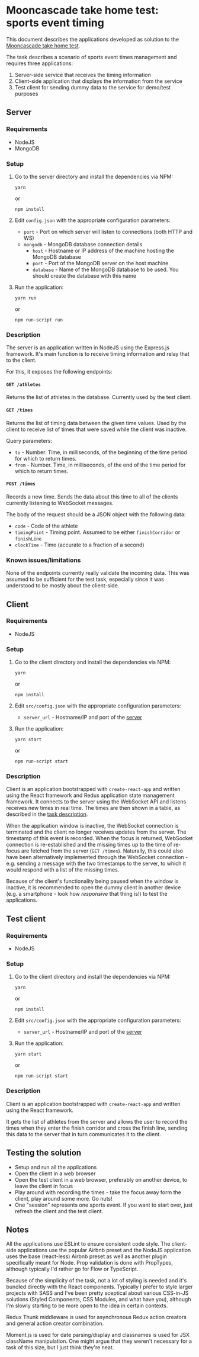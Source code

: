 # Mooncascade take home test: sports event timing

This document describes the applications developed as solution to the [Mooncascade take home test](./Take_home_test.pdf).

The task describes a scenario of sports event times management and requires three applications:

1. Server-side service that receives the timing information
2. Client-side application that displays the information from the service
3. Test client for sending dummy data to the service for demo/test purposes

## Server<a name="server"></a>

### Requirements

* NodeJS
* MongoDB

### Setup

1. Go to the server directory and install the dependencies via NPM:

    ```
    yarn
    ```

    or

    ```
    npm install
    ```

2. Edit `config.json` with the appropriate configuration parameters:
    * `port` - Port on which server will listen to connections (both HTTP and WS)
    * `mongodb` - MongoDB database connection details
      * `host` - Hostname or IP address of the machine hosting the MongoDB database
      * `port` - Port of the MongoDB server on the host machine
      * `database` - Name of the MongoDB database to be used. You should create the database with this name

3. Run the application:

    ```
    yarn run
    ```
    
    or
    
    ```
    npm run-script run
    ``` 

### Description

The server is an application written in NodeJS using the Express.js framework.
It's main function is to receive timing information and relay that to the client.

For this, it exposes the following endpoints:

#### `GET /athletes`

Returns the list of athletes in the database. Currently used by the test client.

#### `GET /times`

Returns the list of timing data between the given time values. Used by the client to receive list of times that were
saved while the client was inactive.

Query parameters:

* `to` - Number. Time, in milliseconds, of the beginning of the time period for which to return times.
* `from` - Number. Time, in milliseconds, of the end of the time period for which to return times.

#### `POST /times`

Records a new time. Sends the data about this time to all of the clients currently listening to WebSocket messages.

The body of the request should be a JSON object with the following data:

* `code` - Code of the athlete
* `timingPoint` - Timing point. Assumed to be either `finishCorridor` or `finishLine`
* `clockTime` - Time (accurate to a fraction of a second)

### Known issues/limitations

None of the endpoints currently really validate the incoming data. This was assumed to be sufficient for the test task,
especially since it was understood to be mostly about the client-side.

## Client

### Requirements

* NodeJS

### Setup

1. Go to the client directory and install the dependencies via NPM:

    ```
    yarn
    ```
    
    or
    
    ```
    npm install
    ```
2. Edit `src/config.json` with the appropriate configuration parameters:
    * `server_url` - Hostname/IP and port of the [server](#server)
3. Run the application:
    ```
    yarn start
    ```
    
    or
    
    ```
    npm run-script start
    ```

### Description

Client is an application bootstrapped with `create-react-app` and written using the React framework and
Redux application state management framework. It connects to the server using the WebSocket API and listens receives new
times in real time. The times are then shown in a table, as described in the [task description](./Take_home_test.pdf).

When the application window is inactive, the WebSocket connection is terminated and the client no longer receives
updates from the server. The timestamp of this event is recorded. When the focus is returned, WebSocket connection is
re-established and the missing times up to the time of re-focus are fetched from the server (`GET /times`). Naturally,
this could also have been alternatively implemented through the WebSocket connection - e.g. sending a message with the
two timestamps to the server, to which it would respond with a list of the missing times.

Because of the client's functionality being paused when the window is inactive, it is recommended to open the dummy
client in another device (e.g. a smartphone - look how _responsive_ that thing is!) to test the applications. 

## Test client

### Requirements

* NodeJS

### Setup

1. Go to the client directory and install the dependencies via NPM:

    ```
    yarn
    ```
    
    or
    
    ```
    npm install
    ```
2. Edit `src/config.json` with the appropriate configuration parameters:
    * `server_url` - Hostname/IP and port of the [server](#server)
3. Run the application:
    ```
    yarn start
    ```
    
    or
    
    ```
    npm run-script start

### Description

Client is an application bootstrapped with `create-react-app` and written using the React framework.

It gets the list of athletes from the server and allows the user to record the times when they enter the finish corridor
and cross the finish line, sending this data to the server that in turn communicates it to the client.

## Testing the solution

* Setup and run all the applications
* Open the client in a web browser
* Open the test client in a web browser, preferably on another device, to leave the client in focus
* Play around with recording the times - take the focus away form the client, play around some more. Go nuts!
* One "session" represents one sports event. If you want to start over, just refresh the client and the test client.

## Notes

All the applications use ESLint to ensure consistent code style. The client-side applications use the popular
Airbnb preset and the NodeJS application uses the base (react-less) Airbnb preset as well as another plugin specifically
meant for Node. Prop validation is done with PropTypes, although typically I'd rather go for Flow or TypeScript.

Because of the simplicity of the task, not a lot of styling is needed and it's bundled directly with the React components.
Typically I prefer to style larger projects with SASS and I've been pretty sceptical about various CSS-in-JS solutions
(Styled Components, CSS Modules, and what have you), although I'm slowly starting to be more open to the idea in certain
contexts.

Redux Thunk middleware is used for asynchronous Redux action creators and general action creator combination.

Moment.js is used for date parsing/display and classnames is used for JSX className manipulation. One might argue that
they weren't necessary for a task of this size, but I just think they're neat.
